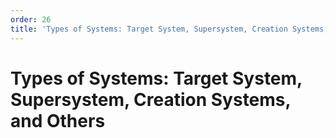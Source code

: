 ```yaml
---
order: 26
title: 'Types of Systems: Target System, Supersystem, Creation Systems, and Others'
---
```


# Types of Systems: Target System, Supersystem, Creation Systems, and Others

